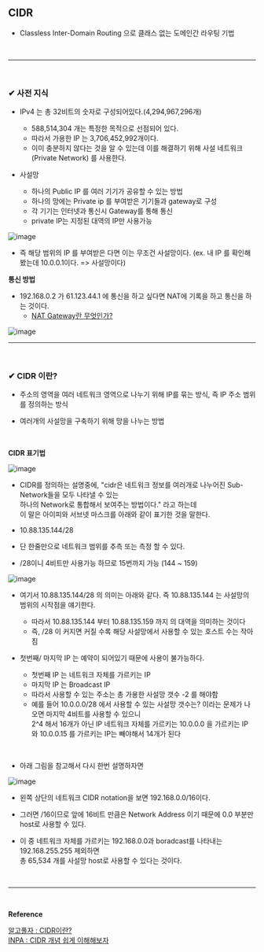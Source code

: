 ## CIDR
- Classless Inter-Domain Routing 으로 클래스 없는 도메인간 라우팅 기법
<br>
<hr>
<br>

### ✔ 사전 지식
- IPv4 는 총 32비트의 숫자로 구성되어있다.(4,294,967,296개)
  - 588,514,304 개는 특정한 목적으로 선점되어 있다.
  - 따라서 가용한 IP 는 3,706,452,992개이다.
  - 이미 충분하지 않다는 것을 알 수 있는데 이를 해결하기 위해 사설 네트워크(Private Network) 를 사용한다.
 
- 사설망
  - 하나의 Public IP 를 여러 기기가 공유할 수 있는 방법
  - 하나의 망에는 Private ip 를 부여받은 기기들과 gateway로 구성
  - 각 기기는 인터넷과 통신시 Gateway를 통해 통신
  - private IP는 지정된 대역의 IP만 사용가능

![image](https://github.com/yejun95/Today-I-Learn/assets/121341413/3c8e9b03-aae8-463f-8a00-f58fc47909b6)
<br>

- 즉 해당 범위의 IP 를 부여받은 다면 이는 무조건 사설망이다. (ex. 내 IP 를 확인해봤는데 10.0.0.1이다. => 사설망이다)

**통신 방법**
- 192.168.0.2 가 61.123.44.1 에 통신을 하고 싶다면 NAT에 기록을 하고 통신을 하는 것이다.
  - [NAT Gateway란 무엇인가?]()

![image](https://github.com/yejun95/Today-I-Learn/assets/121341413/14fd0b49-29e8-42e7-bfaf-9791c0b4a9f6)
<br>
<hr>
<br>

### ✔ CIDR 이란?
- 주소의 영역을 여러 네트워크 영역으로 나누기 위해 IP를 묶는 방식, 즉 IP 주소 범위를 정의하는 방식

- 여러개의 사설망을 구축하기 위해 망을 나누는 방법
<br>

**CIDR 표기법**

![image](https://github.com/yejun95/Today-I-Learn/assets/121341413/1171c38c-39cc-4be1-8f23-3a6d4067a653)
<br>

- CIDR를 정의하는 설명중에, "cidr은 네트워크 정보를 여러개로 나누어진 Sub-Network들을 모두 나타낼 수 있는<br>
하나의 Network로 통합해서 보여주는 방법이다." 라고 하는데<br>
이 말은 아이피와 서브넷 마스크를 아래와 같이 표기한 것을 말한다.

- 10.88.135.144/28

- 단 한줄만으로 네트워크 범위를 추측 또는 측정 할 수 있다.

- /28이니 4비트만 사용가능 하므로 15번까지 가능 (144 ~ 159)

![image](https://github.com/yejun95/Today-I-Learn/assets/121341413/419ab423-5d7a-40fe-a6b7-95f547542d78)
<br>

- 여기서 10.88.135.144/28 의 의미는 아래와 같다. 즉 10.88.135.144 는 사설망의 범위의 시작점을 얘기한다.
  - 따라서 10.88.135.144 부터 10.88.135.159 까지 의 대역을 의미하는 것이다
  - 즉, /28 이 커지면 커질 수록 해당 사설망에서 사용할 수 있는 호스트 수는 작아짐
 
- 첫번째/ 마지막 IP 는 예약이 되어있기 때문에 사용이 불가능하다.
  - 첫번째 IP 는 네트워크 자체를 가르키는 IP
  - 마지막 IP 는 Broadcast IP
  - 따라서 사용할 수 있는 주소는 총 가용한 사설망 갯수 -2 를 해야함
  - 예를 들어 10.0.0.0/28 에서 사용할 수 있는 사설망 갯수는? 이라는 문제가 나오면 마지막 4비트를 사용할 수 있으니<br>
  2^4 해서 16개가 아닌 IP 네트워크 자체를 가르키는 10.0.0.0 을 가르키는 IP 와 10.0.0.15 를 가르키는 IP는 빼야해서 14개가 된다
<br>

- 아래 그림을 참고해서 다시 한번 설명하자면

![image](https://github.com/yejun95/Today-I-Learn/assets/121341413/406911a4-fa94-4a3f-84d9-4fc63d4d0ce5)
<br>

- 왼쪽 상단의 네트워크 CIDR notation을 보면 192.168.0.0/16이다.

- 그러면 /16이므로 앞에 16비트 만큼은 Network Address 이기 때문에 0.0 부분만 host로 사용할 수 있다.

- 이 중 네트워크 자체를 가르키는 192.168.0.0과 boradcast를 나타내는 192.168.255.255 제외하면<br>
총 65,534 개를 사설망 host로 사용할 수 있다는 것이다.
<br>
<hr>
<br>

**Reference**<br>

[알고풀자 : CIDR이란?](https://algopoolja.tistory.com/97)<br>
[INPA : CIDR 개념 쉽게 이해해보자](https://inpa.tistory.com/entry/WEB-%F0%9F%8C%90-CIDR-%EC%9D%B4-%EB%AC%B4%EC%96%BC-%EB%A7%90%ED%95%98%EB%8A%94%EA%B1%B0%EC%95%BC-%E2%87%9B-%EA%B0%9C%EB%85%90-%EC%A0%95%EB%A6%AC-%EA%B3%84%EC%82%B0%EB%B2%95)<br>
